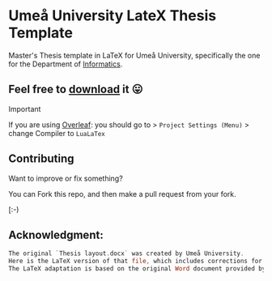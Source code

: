 # Umeå University LateX Thesis Template
Master's Thesis template in LaTeX for Umeå University, specifically the one for the Department of [Informatics](https://www.umu.se/en/department-of-informatics/). 

## Feel free to **[download](https://github.com/stonkol/umu-LateX-thesis/blob/main/Umu_Layout_Template.tex)** it :stuck_out_tongue:

> [!IMPORTANT]
If you are using [Overleaf](https://www.overleaf.com/): you should go to > `Project Settings (Menu)` > change Compiler to `LuaLaTex` 

## Contributing
Want to improve or fix something? 

You can Fork this repo, and then make a pull request from your fork.

[:-)

## Acknowledgment:

```asm
The original `Thesis layout.docx` was created by Umeå University.
Here is the LaTeX version of that file, which includes corrections for some wording errors.
The LaTeX adaptation is based on the original Word document provided by the Department of Informatics at Umeå University. The content and copyright of this document are owned by the Department of Informatics, Umeå University.© 2024, Department of Informatics, Umeå University. All rights reserved.
```

